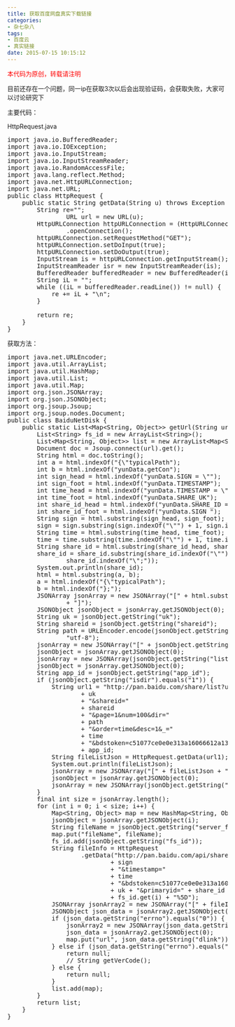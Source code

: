 ```yaml
---
title: 获取百度网盘真实下载链接
categories:
- 杂七杂八
tags: 
- 百度云
- 真实链接
date: 2015-07-15 10:15:12
---
```


<span style="color: rgb(255, 0, 0);">本代码为原创，转载请注明</span>

目前还存在一个问题，同一ip在获取3次以后会出现验证码，会获取失败，大家可以讨论研究下
<!-- more -->
主要代码：

HttpRequest.java
<pre class="brush:java;toolbar:false">import java.io.BufferedReader;
import java.io.IOException;
import java.io.InputStream;
import java.io.InputStreamReader;
import java.io.RandomAccessFile;
import java.lang.reflect.Method;
import java.net.HttpURLConnection;
import java.net.URL;
public class HttpRequest {
    public static String getData(String u) throws Exception {
        String re=&quot;&quot;;
                URL url = new URL(u);
        HttpURLConnection httpURLConnection = (HttpURLConnection) url
                .openConnection();
        httpURLConnection.setRequestMethod(&quot;GET&quot;);
        httpURLConnection.setDoInput(true);
        httpURLConnection.setDoOutput(true);
        InputStream is = httpURLConnection.getInputStream();
        InputStreamReader isr = new InputStreamReader(is);
        BufferedReader bufferedReader = new BufferedReader(isr);
        String iL = &quot;&quot;;
        while ((iL = bufferedReader.readLine()) != null) {
            re += iL + &quot;\n&quot;;
        }
        
        return re;
    }
}</pre>

获取方法：
<pre class="brush:java;toolbar:false">import java.net.URLEncoder;
import java.util.ArrayList;
import java.util.HashMap;
import java.util.List;
import java.util.Map;
import org.json.JSONArray;
import org.json.JSONObject;
import org.jsoup.Jsoup;
import org.jsoup.nodes.Document;
public class BaiduNetDisk {
    public static List&lt;Map&lt;String, Object&gt;&gt; getUrl(String url) throws Exception {
        List&lt;String&gt; fs_id = new ArrayList&lt;String&gt;();
        List&lt;Map&lt;String, Object&gt;&gt; list = new ArrayList&lt;Map&lt;String, Object&gt;&gt;();
        Document doc = Jsoup.connect(url).get();
        String html = doc.toString();
        int a = html.indexOf(&quot;{\&quot;typicalPath&quot;);
        int b = html.indexOf(&quot;yunData.getCon&quot;);
        int sign_head = html.indexOf(&quot;yunData.SIGN = \&quot;&quot;);
        int sign_foot = html.indexOf(&quot;yunData.TIMESTAMP&quot;);
        int time_head = html.indexOf(&quot;yunData.TIMESTAMP = \&quot;&quot;);
        int time_foot = html.indexOf(&quot;yunData.SHARE_UK&quot;);
        int share_id_head = html.indexOf(&quot;yunData.SHARE_ID = \&quot;&quot;);
        int share_id_foot = html.indexOf(&quot;yunData.SIGN &quot;);
        String sign = html.substring(sign_head, sign_foot);
        sign = sign.substring(sign.indexOf(&quot;\&quot;&quot;) + 1, sign.indexOf(&quot;\&quot;;&quot;));
        String time = html.substring(time_head, time_foot);
        time = time.substring(time.indexOf(&quot;\&quot;&quot;) + 1, time.indexOf(&quot;\&quot;;&quot;));
        String share_id = html.substring(share_id_head, share_id_foot);
        share_id = share_id.substring(share_id.indexOf(&quot;\&quot;&quot;) + 1,
                share_id.indexOf(&quot;\&quot;;&quot;));
        System.out.println(share_id);
        html = html.substring(a, b);
        a = html.indexOf(&quot;{\&quot;typicalPath&quot;);
        b = html.indexOf(&quot;};&quot;);
        JSONArray jsonArray = new JSONArray(&quot;[&quot; + html.substring(a, b + 1)
                + &quot;]&quot;);
        JSONObject jsonObject = jsonArray.getJSONObject(0);
        String uk = jsonObject.getString(&quot;uk&quot;);
        String shareid = jsonObject.getString(&quot;shareid&quot;);
        String path = URLEncoder.encode(jsonObject.getString(&quot;typicalPath&quot;),
                &quot;utf-8&quot;);
        jsonArray = new JSONArray(&quot;[&quot; + jsonObject.getString(&quot;file_list&quot;) + &quot;]&quot;);
        jsonObject = jsonArray.getJSONObject(0);
        jsonArray = new JSONArray(jsonObject.getString(&quot;list&quot;));
        jsonObject = jsonArray.getJSONObject(0);
        String app_id = jsonObject.getString(&quot;app_id&quot;);
        if (jsonObject.getString(&quot;isdir&quot;).equals(&quot;1&quot;)) {
            String url1 = &quot;http://pan.baidu.com/share/list?uk=&quot;
                    + uk
                    + &quot;&amp;shareid=&quot;
                    + shareid
                    + &quot;&amp;page=1&amp;num=100&amp;dir=&quot;
                    + path
                    + &quot;&amp;order=time&amp;desc=1&amp;_=&quot;
                    + time
                    + &quot;&amp;bdstoken=c51077ce0e0e313a16066612a13fbcd4&amp;channel=chunlei&amp;clienttype=0&amp;web=1&amp;app_id=&quot;
                    + app_id;
            String fileListJson = HttpRequest.getData(url1);
            System.out.println(fileListJson);
            jsonArray = new JSONArray(&quot;[&quot; + fileListJson + &quot;]&quot;);
            jsonObject = jsonArray.getJSONObject(0);
            jsonArray = new JSONArray(jsonObject.getString(&quot;list&quot;));
        }
        final int size = jsonArray.length();
        for (int i = 0; i &lt; size; i++) {
            Map&lt;String, Object&gt; map = new HashMap&lt;String, Object&gt;();
            jsonObject = jsonArray.getJSONObject(i);
            String fileName = jsonObject.getString(&quot;server_filename&quot;);
            map.put(&quot;fileName&quot;, fileName);
            fs_id.add(jsonObject.getString(&quot;fs_id&quot;));
            String fileInfo = HttpRequest
                    .getData(&quot;http://pan.baidu.com/api/sharedownload?sign=&quot;
                            + sign
                            + &quot;&amp;timestamp=&quot;
                            + time
                            + &quot;&amp;bdstoken=c51077ce0e0e313a16066612a13fbcd4&amp;channel=chunlei&amp;clienttype=0&amp;web=1&amp;app_id=250528&amp;encrypt=0&amp;product=share&amp;uk=&quot;
                            + uk + &quot;&amp;primaryid=&quot; + share_id + &quot;&amp;fid_list=%5B&quot;
                            + fs_id.get(i) + &quot;%5D&quot;);
            JSONArray jsonArray2 = new JSONArray(&quot;[&quot; + fileInfo + &quot;]&quot;);
            JSONObject json_data = jsonArray2.getJSONObject(0);
            if (json_data.getString(&quot;errno&quot;).equals(&quot;0&quot;)) {
                jsonArray2 = new JSONArray(json_data.getString(&quot;list&quot;));
                json_data = jsonArray2.getJSONObject(0);
                map.put(&quot;url&quot;, json_data.getString(&quot;dlink&quot;));
            } else if (json_data.getString(&quot;errno&quot;).equals(&quot;-20&quot;)) {
                return null;
                // String getVerCode();
            } else {
                return null;
            }
            list.add(map);
        }
        return list;
    }
}</pre>